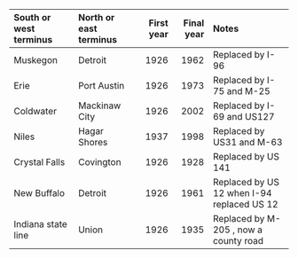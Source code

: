 | South or west terminus   | North or east terminus   |   First year |   Final year | Notes                                      |
|:-------------------------|:-------------------------|-------------:|-------------:|:-------------------------------------------|
| Muskegon                 | Detroit                  |         1926 |         1962 | Replaced by I-96                           |
| Erie                     | Port Austin              |         1926 |         1973 | Replaced by I-75 and M-25                  |
| Coldwater                | Mackinaw City            |         1926 |         2002 | Replaced by I-69 and US127                 |
| Niles                    | Hagar Shores             |         1937 |         1998 | Replaced by US31 and M-63                  |
| Crystal Falls            | Covington                |         1926 |         1928 | Replaced by US 141                         |
| New Buffalo              | Detroit                  |         1926 |         1961 | Replaced by US 12 when I-94 replaced US 12 |
| Indiana state line       | Union                    |         1926 |         1935 | Replaced by M-205 , now a county road      |